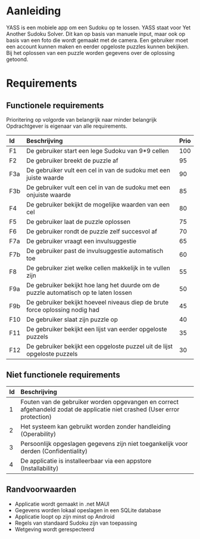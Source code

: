# Aanleiding

YASS is een mobiele app om een Sudoku op te lossen. YASS staat voor Yet Another Sudoku Solver. Dit kan op basis van manuele input, maar ook op basis van een foto die wordt gemaakt met de camera. Een gebruiker moet een account kunnen maken en eerder opgeloste puzzles kunnen bekijken. Bij het oplossen van een puzzle worden gegevens over de oplossing getoond.

# Requirements

## Functionele requirements

Prioritering op volgorde van belangrijk naar minder belangrijk
Opdrachtgever is eigenaar van alle requirements.

| Id  | Beschrijving                                                                         | Prio |
| :-- | :----------------------------------------------------------------------------------- | :--- |
| F1  | De gebruiker start een lege Sudoku van 9\*9 cellen                                   | 100  |
| F2  | De gebruiker breekt de puzzle af                                                     | 95   |
| F3a | De gebruiker vult een cel in van de sudoku met een juiste waarde                     | 90   |
| F3b | De gebruiker vult een cel in van de sudoku met een onjuiste waarde                   | 85   |
| F4  | De gebruiker bekijkt de mogelijke waarden van een cel                                | 80   |
| F5  | De gebruiker laat de puzzle oplossen                                                 | 75   |
| F6  | De gebruiker rondt de puzzle zelf succesvol af                                       | 70   |
| F7a | De gebruiker vraagt een invulsuggestie                                               | 65   |
| F7b | De gebruiker past de invulsuggestie automatisch toe                                  | 60   |
| F8  | De gebruiker ziet welke cellen makkelijk in te vullen zijn                           | 55   |
| F9a | De gebruiker bekijkt hoe lang het duurde om de puzzle automatisch op te laten lossen | 50   |
| F9b | De gebruiker bekijkt hoeveel niveaus diep de brute force oplossing nodig had         | 45   |
| F10 | De gebruiker slaat zijn puzzle op                                                    | 40   |
| F11 | De gebruiker bekijkt een lijst van eerder opgeloste puzzels                          | 35   |
| F12 | De gebruiker bekijkt een opgeloste puzzel uit de lijst opgeloste puzzels             | 30   |

## Niet functionele requirements

| Id  | Beschrijving                                                                                                              |
| :-- | :------------------------------------------------------------------------------------------------------------------------ |
| 1   | Fouten van de gebruiker worden opgevangen en correct afgehandeld zodat de applicatie niet crashed (User error protection) |
| 2   | Het systeem kan gebruikt worden zonder handleiding (Operability)                                                          |
| 3   | Persoonlijk opgeslagen gegevens zijn niet toegankelijk voor derden (Confidentiality)                                      |
| 4   | De applicatie is installeerbaar via een appstore (Installability)                                                         |

## Randvoorwaarden

- Applicatie wordt gemaakt in .net MAUI
- Gegevens worden lokaal opeslagen in een SQLite database
- Applicatie loopt op zijn minst op Android
- Regels van standaard Sudoku zijn van toepassing
- Wetgeving wordt gerespecteerd
